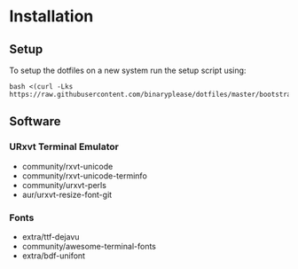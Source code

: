 # Installation

## Setup

To setup the dotfiles on a new system run the setup script using:

```
bash <(curl -Lks https://raw.githubusercontent.com/binaryplease/dotfiles/master/bootstrap.sh)
```


## Software
### URxvt Terminal Emulator
- community/rxvt-unicode
- community/rxvt-unicode-terminfo
- community/urxvt-perls
- aur/urxvt-resize-font-git

### Fonts
- extra/ttf-dejavu
- community/awesome-terminal-fonts
- extra/bdf-unifont


